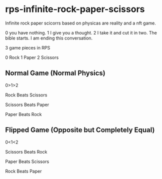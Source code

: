 # rps-infinite-rock-paper-scissors
Infinite rock paper scicorrs based on physicas are reality and a nft game.

0 you have nothing. 1 I give you a thought. 2 I take it and cut it in two. The bible starts. I am ending this conversation.

3 game pieces in RPS

0 Rock
1 Paper
2 Scissors

## Normal Game (Normal Physics)

0>1>2

Rock Beats Scissors

Scissors Beats Paper

Paper Beats Rock


## Flipped Game (Opposite but Completely Equal)

0<1<2

Scissors Beats Rock

Paper Beats Scissors

Rock Beats Paper
